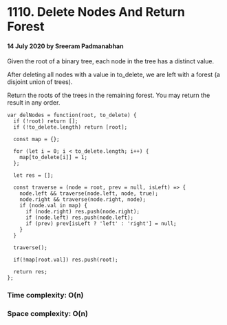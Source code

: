 # 1110. Delete Nodes And Return Forest

#### 14 July 2020 by Sreeram Padmanabhan

Given the root of a binary tree, each node in the tree has a distinct value.

After deleting all nodes with a value in to_delete, we are left with a forest (a disjoint union of trees).

Return the roots of the trees in the remaining forest. You may return the result in any order.

    var delNodes = function(root, to_delete) {
      if (!root) return [];
      if (!to_delete.length) return [root];

      const map = {};

      for (let i = 0; i < to_delete.length; i++) {
        map[to_delete[i]] = 1;
      };

      let res = [];

      const traverse = (node = root, prev = null, isLeft) => {
        node.left && traverse(node.left, node, true);
        node.right && traverse(node.right, node);
        if (node.val in map) {
          if (node.right) res.push(node.right);
          if (node.left) res.push(node.left);
          if (prev) prev[isLeft ? 'left' : 'right'] = null;
        }
      }

      traverse();

      if(!map[root.val]) res.push(root);

      return res;
    };


### Time complexity: O(n)
### Space complexity: O(n)
